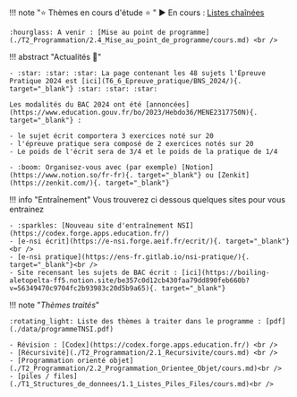    
!!! note ":star: Thèmes en cours d'étude :star: "
    :arrow_forward: En cours : [Listes chaînées](./T1_Structures_de_donnees/1.2_Listes/cours.md)  <br />

    :hourglass: A venir : [Mise au point de programme](./T2_Programmation/2.4_Mise_au_point_de_programme/cours.md) <br />

!!! abstract "Actualités :newspaper:" 

    - :star: :star: :star: La page contenant les 48 sujets l'Épreuve Pratique 2024 est [ici](T6_6_Epreuve_pratique/BNS_2024/){. target="_blank"} :star: :star: :star:

    Les modalités du BAC 2024 ont été [annoncées](https://www.education.gouv.fr/bo/2023/Hebdo36/MENE2317750N){. target="_blank"} :

    - le sujet écrit comportera 3 exercices noté sur 20
    - l'épreuve pratique sera composé de 2 exercices notés sur 20
    - Le poids de l'écrit sera de 3/4 et le poids de la pratique de 1/4

    - :boom: Organisez-vous avec (par exemple) [Notion](https://www.notion.so/fr-fr){. target="_blank"} ou [Zenkit](https://zenkit.com/){. target="_blank"}

!!! info "Entraînement"
    Vous trouverez ci dessous quelques sites pour vous entrainez <br />

    - :sparkles: [Nouveau site d'entraînement NSI](https://codex.forge.apps.education.fr/)
    - [e-nsi écrit](https://e-nsi.forge.aeif.fr/ecrit/){. target="_blank"}<br />
    - [e-nsi pratique](https://ens-fr.gitlab.io/nsi-pratique/){. target="_blank"}<br />
    - Site recensant les sujets de BAC écrit : [ici](https://boiling-aletopelta-ff5.notion.site/be357c0d12cb430faa79dd890feb660b?v=56349470c9704fc2b93983c20d5b9a65){. target="_blank"}

!!! note "*Thèmes traités*"

    :rotating_light: Liste des thèmes à traiter dans le programme : [pdf](./data/programmeTNSI.pdf)

    - Révision : [Codex](https://codex.forge.apps.education.fr/) <br />
    - [Récursivité](./T2_Programmation/2.1_Recursivite/cours.md) <br />
    - [Programmation orienté objet](./T2_Programmation/2.2_Programmation_Orientee_Objet/cours.md)<br />
    - [piles / files](./T1_Structures_de_donnees/1.1_Listes_Piles_Files/cours.md)<br />

    
<!--       
!!! note "*Thèmes traités*"
    - [Listes chainées](./T1_Structures_de_donnees/1.2_Listes/Structures_ListesChainees.md)
    - [Systèmes sur puce](T5_Architecture_materielle/5.1_Systemes_sur_puce/cours/) 
    - [Gestion des processus](T5_Architecture_materielle/5.2_Gestion_des_processus/cours/)  
    - [Cryptographie](T5_Architecture_materielle/5.4_Cryptographie/cours/)
    - [Sécurisation des communications, Cryptographie](./TNSI/T5_Architecture_materielle/5.4_Cryptographie/cours/)
    - [Diviser pour régner](T3_Algorithmique/3.1_Diviser_pour_regner/cours/)
    - [Arbres](T1_Structures_de_donnees/1.3_Arbres/cours/)
    - [Protocoles de routage](T5_Architecture_materielle/5.3_Protocoles_de_routage/cours/)
    - [Dictionnaires](T1_Structures_de_donnees/1.2_Dictionnaires/cours/)  
    - [Base de données](./T4_Bases_de_donnees/sommaire.md)
    - [Langage SQL](T4_Bases_de_donnees/4.2_Langage_SQL/cours/)
    - [Modèle relationnel](T4_Bases_de_donnees/4.1_Modele_relationnel/cours/)
    - [Retour sur les dictionnaires](T1_Structures_de_donnees/1.2_Dictionnaires/cours/)
    - [Recherche textuelle](./T3_Algorithmique/3.3_Recherche_textuelle/)
    - [Diviser pour régner](./T3_Algorithmique/3.1_Diviser_pour_regner/)
    - [Graphes](./T1_Structures_de_donnees/1.5_Graphes/cours/)
-->